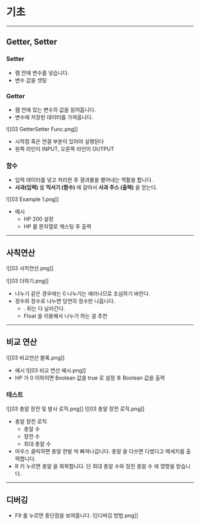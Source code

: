 # 기초

---

## Getter, Setter

### Setter

- 램 안에 변수를 넣습니다.
- 변수 값을 셋팅
### Getter

- 램 안에 있는 변수의 값을 읽어옵니다.
- 변수에 저장된 데이터를 가져옵니다.

![[03 GetterSetter Func.png]]
- 시작점 혹은 연결 부분이 있어야 실행된다
- 왼쪽 라인이 INPUT, 오른쪽 라인이 OUTPUT
### 함수

- 입력 데이터를 넣고 처리한 후 결과물을 뱉어내는 역활을 합니다.
- **사과(입력)** 를 **믹서기 (함수)** 에 갈아서 **사과 주스 (출력)** 을 얻는다.

![[03 Example 1.png]]

- 예시
	- HP 200 설정
	- HP 를 문자열로 캐스팅 후 출력

---

## 사칙연산

![[03 사칙연산.png]]

![[03 더하기.png]]

- 나누기 같은 경우에는 0 나누기는 에러나므로 조심하기 바란다.
- 정수와 정수로 나누면 당연히 정수만 나옵니다.
	- . 뒤는 다 날라간다.
	- Float 을 이용해서 나누기 하는 걸 추천

---

## 비교 연산 

![[03 비교연산 블록.png]]

- 예시
![[03 비교 연산 예시.png]]
- HP 가 0 이하이면 Boolean 값을 true 로 설정 후 Boolean 값을 출력

### 테스트

![[03 총알 장전 및 발사 로직.png]]
![[03 총알 장전 로직.png]]
- 총알 장전 로직 
	- 총알 수
	- 장전 수 
	- 최대 총알 수
- 마우스 클릭하면 총알 한발 씩 빠져나갑니다. 총알 을 다쓰면 다썼다고 메세지를 출력합니다.
- R 키 누르면 총알 을 회복합니다. 단 최대 총알 수와 장전 총알 수 에 영향을 받습니다.

---
## 디버깅

- F9 를 누르면 중단점을 보여줍니다.
![[디버깅 방법.png]]